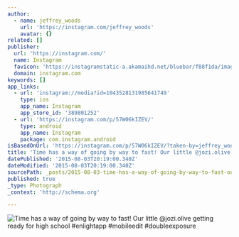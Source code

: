 ```yaml
---
author:
  - name: jeffrey_woods
    url: 'https://instagram.com/jeffrey_woods'
    avatar: {}
related: []
publisher:
  url: 'https://instagram.com/'
  name: Instagram
  favicon: 'https://instagramstatic-a.akamaihd.net/bluebar/f88f1da/images/ico/favicon.ico'
  domain: instagram.com
keywords: []
app_links:
  - url: 'instagram://media?id=1043528131985641749'
    type: ios
    app_name: Instagram
    app_store_id: '389801252'
  - url: 'https://instagram.com/p/57W06kIZEV/'
    type: android
    app_name: Instagram
    package: com.instagram.android
isBasedOnUrl: 'https://instagram.com/p/57W06kIZEV/?taken-by=jeffrey_woods'
title: 'Time has a way of going by way to fast! Our little @jozi.olive getting ready for high school #enlightapp #mobileedit #doubleexposure'
datePublished: '2015-08-03T20:19:00.340Z'
dateModified: '2015-08-03T20:19:00.340Z'
sourcePath: _posts/2015-08-03-time-has-a-way-of-going-by-way-to-fast-our-little-jozioli.md
published: true
_type: Photograph
_context: 'http://schema.org'

---
```

![Time has a way of going by way to fast&excl; Our little &commat;jozi&period;olive getting ready for high school &num;enlightapp &num;mobileedit &num;doubleexposure](https://scontent.cdninstagram.com/hphotos-xaf1/t51.2885-15/11420811_464515950386268_991036263_n.jpg)